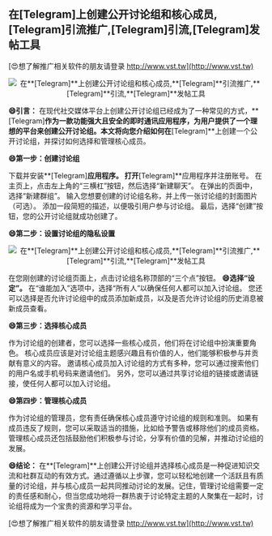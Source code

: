 ## **在**[Telegram]**上创建公开讨论组和核心成员,**[Telegram]**引流推广,**[Telegram]**引流,**[Telegram]**发帖工具**

[😍想了解推广相关软件的朋友请登录 http://www.vst.tw](http://www.vst.tw)

 <center><img src="https://vst.tw/MP4/tuiguang/png/0.png" alt="在**[Telegram]**上创建公开讨论组和核心成员,**[Telegram]**引流推广,**[Telegram]**引流,**[Telegram]**发帖工具"></center>

**😄引言：**
在现代社交媒体平台上创建公开讨论组已经成为了一种常见的方式，**[Telegram]**作为一款功能强大且安全的即时通讯应用程序，为用户提供了一个理想的平台来创建公开讨论组。本文将向您介绍如何在**[Telegram]**上创建一个公开讨论组，并探讨如何选择和管理核心成员。

**😄第一步：创建讨论组**

下载并安装**[Telegram]**应用程序。
打开**[Telegram]**应用程序并注册账号。
在主页上，点击左上角的“三横杠”按钮，然后选择“新建聊天”。
在弹出的页面中，选择“新建群组”。
输入您想要创建的讨论组名称，并上传一张讨论组的封面图片（可选）。
添加一段简短的描述，以便吸引用户参与讨论组。
最后，选择“创建”按钮，您的公开讨论组就成功创建了。

**😄第二步：设置讨论组的隐私设置**

 <center><img src="https://vst.tw/MP4/tuiguang/png/5.png" alt="在**[Telegram]**上创建公开讨论组和核心成员,**[Telegram]**引流推广,**[Telegram]**引流,**[Telegram]**发帖工具"></center>

在您刚创建的讨论组页面上，点击讨论组名称顶部的“三个点”按钮。
**😄选择“设定”。**
在“谁能加入”选项中，选择“所有人”以确保任何人都可以加入讨论组。
您还可以选择是否允许讨论组中的成员添加新成员，以及是否允许讨论组的历史消息被新成员查看。

**😄第三步：选择核心成员**

作为讨论组的创建者，您可以选择一些核心成员，他们将在讨论组中扮演重要角色。
核心成员应该是对讨论组主题感兴趣且有价值的人，他们能够积极参与并贡献有意义的内容。
邀请核心成员加入讨论组的方式有多种，您可以通过搜索他们的用户名或手机号码来邀请他们。
另外，您可以通过共享讨论组的链接或邀请链接，使任何人都可以加入讨论组。

**😄第四步：管理核心成员**

作为讨论组的管理员，您有责任确保核心成员遵守讨论组的规则和准则。
如果有成员违反了规则，您可以采取适当的措施，比如给予警告或移除他们的成员资格。
管理核心成员还包括鼓励他们积极参与讨论，分享有价值的见解，并推动讨论组的发展。

**😄结论：**
在**[Telegram]**上创建公开讨论组并选择核心成员是一种促进知识交流和社群互动的有效方式。通过遵循以上步骤，您可以轻松地创建一个活跃且有质量的讨论组，并与核心成员一起共同推动讨论的发展。记住，管理讨论组需要一定的责任感和耐心，但当您成功地将一群热衷于讨论特定主题的人聚集在一起时，讨论组将成为一个宝贵的资源和学习平台。

[😍想了解推广相关软件的朋友请登录 http://www.vst.tw](http://www.vst.tw)



